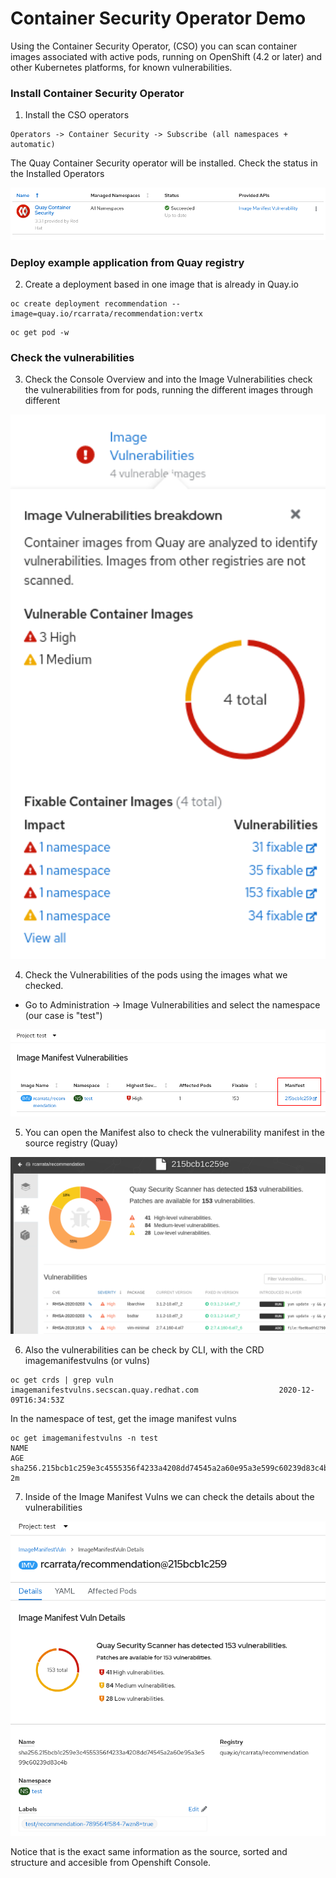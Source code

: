 # Container Security Operator Demo

Using the Container Security Operator, (CSO) you can scan container images associated with active
pods, running on OpenShift (4.2 or later) and other Kubernetes platforms, for known vulnerabilities.

### Install Container Security Operator

1. Install the CSO operators

```
Operators -> Container Security -> Subscribe (all namespaces + automatic)
```

The Quay Container Security operator will be installed. Check the status in the Installed Operators

<img src="pics/cso0.png" alt="cso0" width="800"/>

### Deploy example application from Quay registry

2. Create a deployment based in one image that is already in Quay.io

```
oc create deployment recommendation --image=quay.io/rcarrata/recommendation:vertx
```

```
oc get pod -w
```

### Check the vulnerabilities

3. Check the Console Overview and into the Image Vulnerabilities check the vulnerabilities from for
   pods, running the different images through different

<img src="pics/cso1.png" alt="cso1" width="600"/>

4. Check the Vulnerabilities of the pods using the images what we checked.

* Go to Administration -> Image Vulnerabilities and select the namespace (our case is "test")

[![](/pics/cso2.png "Image Manifest Vulnerabilities")]({{site.url}}/pics/cso2.png)

5. You can open the Manifest also to check the vulnerability manifest in the source registry (Quay)

[![](/pics/cso4.png "Quay.io Manifest Vulnerability")]({{site.url}}/pics/cso4.png)

6. Also the vulnerabilities can be check by CLI, with the CRD imagemanifestvulns (or vulns)

```
oc get crds | grep vuln
imagemanifestvulns.secscan.quay.redhat.com                  2020-12-09T16:34:53Z
```

In the namespace of test, get the image manifest vulns

```
oc get imagemanifestvulns -n test
NAME                                                                      AGE
sha256.215bcb1c259e3c4555356f4233a4208dd74545a2a60e95a3e599c60239d83c4b   2m
```

7. Inside of the Image Manifest Vulns we can check the details about the vulnerabilities

[![](/pics/cso3.png "Image Manifest Vulnerabilities Details")]({{site.url}}/pics/cso3.png)

Notice that is the exact same information as the source, sorted and structure and accesible from
Openshift Console.
